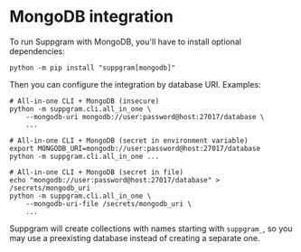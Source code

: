 # MongoDB integration

To run Suppgram with MongoDB, you'll have to install optional dependencies:
```shell
python -m pip install "suppgram[mongodb]"
```

Then you can configure the integration by database URI. Examples:

```shell
# All-in-one CLI + MongoDB (insecure)
python -m suppgram.cli.all_in_one \
    --mongodb-uri mongodb://user:password@host:27017/database \
    ...
  
# All-in-one CLI + MongoDB (secret in environment variable)
export MONGODB_URI=mongodb://user:password@host:27017/database
python -m suppgram.cli.all_in_one ...

# All-in-one CLI + MongoDB (secret in file)
echo "mongodb://user:password@host:27017/database" > /secrets/mongodb_uri
python -m suppgram.cli.all_in_one \
    --mongodb-uri-file /secrets/mongodb_uri \
    ...
```

Suppgram will create collections with names starting with `suppgram_`, so you may use 
a preexisting database instead of creating a separate one.
